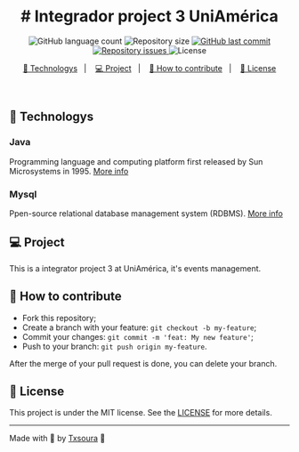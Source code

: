 <h1 align="center">
# Integrador project 3 UniAmérica  
</h1>
<p align="center">
  <img alt="GitHub language count" src="https://img.shields.io/github/languages/count/txsoura/Integrador3-UniAmerica?style=for-the-badge&logo=appveyor">

  <img alt="Repository size" src="https://img.shields.io/github/repo-size/txsoura/Integrador3-UniAmerica?style=for-the-badge&logo=appveyor">

  <a href="https://github.com/txsoura/Integrador3-UniAmerica/commits/develop">
    <img alt="GitHub last commit" src="https://img.shields.io/github/last-commit/txsoura/Integrador3-UniAmerica?style=for-the-badge&logo=appveyor">
  </a>

  <a href="https://github.com/txsoura/Integrador3-UniAmerica/issues">
    <img alt="Repository issues" src="https://img.shields.io/github/issues/txsoura/Integrador3-UniAmerica?style=for-the-badge&logo=appveyor">
  </a>

  <img alt="License" src="https://img.shields.io/badge/license-MIT-brightgreen?style=for-the-badge&logo=appveyor">
</p>

<p align="center">
  <a href="#-technologys">🚀 Technologys</a>&nbsp;&nbsp;&nbsp;|&nbsp;&nbsp;&nbsp;
  <a href="#-project">💻 Project</a>&nbsp;&nbsp;&nbsp;|&nbsp;&nbsp;&nbsp;
  <a href="#-how-to-contribute">🤔 How to contribute</a>&nbsp;&nbsp;&nbsp;|&nbsp;&nbsp;&nbsp;
  <a href="#-license">📝 License</a>
</p>

<br>

## 🚀 Technologys

### Java
Programming language and computing platform first released by Sun Microsystems in 1995. [More info](https://java.com)

### Mysql
Ppen-source relational database management system (RDBMS). [More info](https://mysql.com)

## 💻 Project

This is a integrator project 3 at UniAmérica, it's events management.

## 🤔 How to contribute

-   Fork this repository;
-   Create a branch with your feature: `git checkout -b my-feature`;
-   Commit your changes: `git commit -m 'feat: My new feature'`;
-   Push to your branch: `git push origin my-feature`.

After the merge of your pull request is done, you can delete your branch.

## 📝 License

This project is under the MIT license. See the [LICENSE](LICENSE) for more details.

---

Made with 🖤 by [Txsoura](https://github.com/txsoura) :wave:

